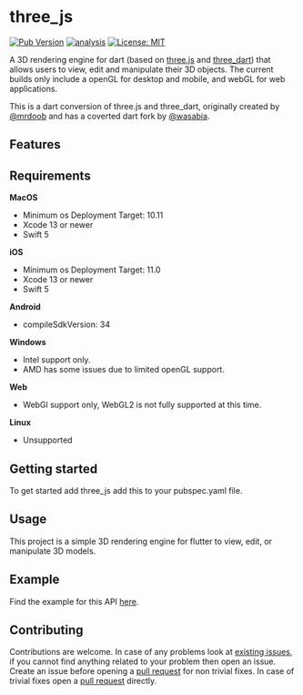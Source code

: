 # three_js

[![Pub Version](https://img.shields.io/pub/v/three_js_transform_controls)](https://pub.dev/packages/three_js_transform_controls)
[![analysis](https://github.com/Knightro63/three_js/actions/workflows/flutter.yml/badge.svg)](https://github.com/Knightro63//three_js/actions/)
[![License: MIT](https://img.shields.io/badge/license-MIT-purple.svg)](https://opensource.org/licenses/MIT)

A 3D rendering engine for dart (based on [three.js](https://github.com/mrdoob/three.js) and [three_dart](https://github.com/wasabia/three_dart)) that allows users to view, edit and manipulate their 3D objects. The current builds only include a openGL for desktop and mobile, and webGL for web applications.

<!-- <picture>
  <img alt="" src="">
</picture> -->

This is a dart conversion of three.js and three_dart, originally created by [@mrdoob](https://github.com/mrdoob) and has a coverted dart fork by [@wasabia](https://github.com/wasabia).

## Features


## Requirements

**MacOS**
 - Minimum os Deployment Target: 10.11
 - Xcode 13 or newer
 - Swift 5

**iOS**
 - Minimum os Deployment Target: 11.0
 - Xcode 13 or newer
 - Swift 5

**Android**
 - compileSdkVersion: 34

 **Windows**
 - Intel support only.
 - AMD has some issues due to limited openGL support.

**Web**
 - WebGl support only, WebGL2 is not fully supported at this time.

**Linux**
 - Unsupported

## Getting started

To get started add three_js add this to your pubspec.yaml file.

## Usage

This project is a simple 3D rendering engine for flutter to view, edit, or manipulate 3D models.

## Example

Find the example for this API [here](https://github.com/Knightro63/three_js/tree/main/packages/three_js/example/).

## Contributing

Contributions are welcome.
In case of any problems look at [existing issues](https://github.com/Knightro63/three_js/issues), if you cannot find anything related to your problem then open an issue.
Create an issue before opening a [pull request](https://github.com/Knightro63/three_js/pulls) for non trivial fixes.
In case of trivial fixes open a [pull request](https://github.com/Knightro63/three_js/pulls) directly.
